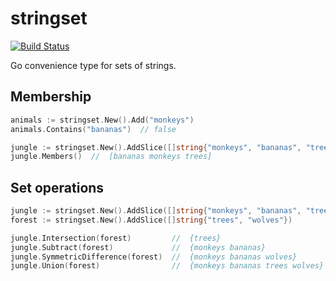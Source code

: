 # stringset

[![Build Status](https://travis-ci.org/jamesjoshuahill/stringset.svg?branch=master)](https://travis-ci.org/jamesjoshuahill/stringset)

Go convenience type for sets of strings.

## Membership
```go
animals := stringset.New().Add("monkeys")
animals.Contains("bananas")  // false

jungle := stringset.New().AddSlice([]string{"monkeys", "bananas", "trees"})
jungle.Members()  //  [bananas monkeys trees]
```

## Set operations
```go
jungle := stringset.New().AddSlice([]string{"monkeys", "bananas", "trees"})
forest := stringset.New().AddSlice([]string{"trees", "wolves"})

jungle.Intersection(forest)         //  {trees}
jungle.Subtract(forest)             //  {monkeys bananas}
jungle.SymmetricDifference(forest)  //  {monkeys bananas wolves}
jungle.Union(forest)                //  {monkeys bananas trees wolves}
```

